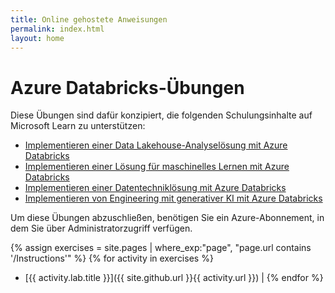 ```yaml
---
title: Online gehostete Anweisungen
permalink: index.html
layout: home
---
```


# Azure Databricks-Übungen

Diese Übungen sind dafür konzipiert, die folgenden Schulungsinhalte auf Microsoft Learn zu unterstützen:

- [Implementieren einer Data Lakehouse-Analyselösung mit Azure Databricks](https://learn.microsoft.com/training/paths/data-engineer-azure-databricks/)
- [Implementieren einer Lösung für maschinelles Lernen mit Azure Databricks](https://learn.microsoft.com/training/paths/build-operate-machine-learning-solutions-azure-databricks/)
- [Implementieren einer Datentechniklösung mit Azure Databricks](https://learn.microsoft.com/training/paths/azure-databricks-data-engineer/)
- [Implementieren von Engineering mit generativer KI mit Azure Databricks](https://learn.microsoft.com/training/paths/implement-generative-ai-engineering-azure-databricks/)

Um diese Übungen abzuschließen, benötigen Sie ein Azure-Abonnement, in dem Sie über Administratorzugriff verfügen.

{% assign exercises = site.pages | where_exp:"page", "page.url contains '/Instructions'" %} {% for activity in exercises  %}
- [{{ activity.lab.title }}]({{ site.github.url }}{{ activity.url }}) | {% endfor %}
